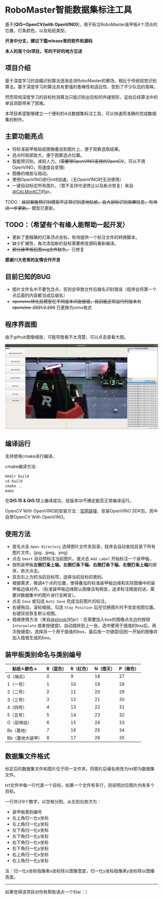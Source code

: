 # RoboMaster智能数据集标注工具

基于[**Qt5+OpenCV(with OpenVINO)**]，用于标注RoboMaster装甲板4个顶点的位置，灯条颜色，以及贴纸类型。

**开发中分支，建议下载release里的软件和源码**

**本人的首个Qt项目，写的不好的地方见谅**

## 项目介绍

基于深度学习的自瞄识别算法逐渐走进RoboMaster的赛场。相比于传统视觉识别算法，基于深度学习的算法具有更强的鲁棒性和适应性，受到了不少队伍的青睐。

然而常规深度学习的目标检测算法只能识别出目标的外接矩形，这给后续算法中的单目测距带来了困难。

本项目希望能够建立一个便利的4点数据集标注工具，可以快速而准确的完成数据集的制作。

## 主要功能亮点

* 将标准装甲板贴纸图像叠加到图片上，便于观察选取结果。
* 选点时局部放大，便于观察选点位置。
* 智能预识别，减轻人力。(~~需要带OpenVINO支持的OpenCV~~，可以不用OpenVINO，但速度会变慢)
* 图像的缩放与拖动。
* 使用OpenVINO进行int8加速。（无OpenVINO时无法使用）
* 一键自动标定所有图片。（暂不支持中途停止以及断点恢复）来自[@CALMorACT](https://github.com/CALMorACT)的pr。

TODO：~~目前智能预识别模型不正常识别基地贴纸，且大目标识别效果较差。有待进一步更新。~~ 模型已更新。

## TODO：（希望有个有缘人能帮助一起开发）
* 更新了更精确的灯条顶点坐标，有待提供一个标注文件的转换脚本。
* 缺少扩展性，每次添加新的目标需要修改源码重新编译。
* ~~部分装甲板贴图svg文件缺失。~~ 已修复

**感谢川大老哥的友情合作开发**

## 目前已知的BUG

* 图片文件名中不要包含点，否则会导致文件后缀名识别错误（程序会将第一个点后面的内容都当成后缀名）
* ~~openvino转化后模型在不同版本间会报错，目前能正常运行的版本为openvino-2021.2.200~~ 已更换为onnx格式

## 程序界面图

由于github图像缩放，可能导致看不太清楚，可以点击查看大图。

![demo](pic/demo.png)

## 编译运行

支持使用cmake进行编译。

cmake编译方法:

```shell
mkdir build
cd build
cmake ..
make
```

在**Qt5.15 & Qt5.12**上编译成功，低版本Qt不确定能否正常编译运行。

OpenCV With OpenVINO的安装方法：[官网链接](https://software.intel.com/content/www/us/en/develop/tools/openvino-toolkit/download.html)，安装OpenVINO SDK包，其中自带OpenCV With OpenVINO。

## 使用方法

* 首先点击 `Open Directory` 选择图片文件夹目录，程序会自动查找目录下所有图片文件。(jpg、jpeg、png)
* 点击 `Smart` 自动预标注当前图片。或点击 `Add Label` 开始标注一个装甲板。
* 按照装甲板**左侧灯条上端、左侧灯条下端、右侧灯条下端、右侧灯条上端**的顺序，依次点击。
* 双击右上方的当前目标项，选择当前目标的类别。
* 根据需求，微调4个点的位置，使得叠加的标准装甲板边缘和实际图像中的装甲板边缘对齐。（标准装甲板边缘默认图像没有畸变，追求标注精度的话，需要对数据集中的图片进行去畸变）。
* 点击 `Save` 或勾选 `Auto Save` 完成当前图片的标注。
* 右键拖动，滚轮缩放。勾选 `Stay Position` 后在切换图片时不改变视图位置。右键双击恢复默认视图。
* 插值使用方法（来自[@shirok1](https://github.com/shirok1)的pr）：在需要加入box的图像点左边的按钮 `Interpolate` 或者按键盘I，自动跳转到上一张，选中要用于插值的box后，再次按键盘I，选择另一个用于插值的box，最后按一次键盘I回到一开始的图像并加入插值生成的box。

## 装甲板类别命名与类别编号

| 贴纸↓颜色→    | B（蓝色） | R（红色） | N（熄灭） | P（紫色） |
|-----------|-------|-------|-------|-------|
| G（哨兵）     | 0     | 9     | 18    | 27    |
| 1（一号）     | 1     | 10    | 19    | 28    |
| 2（二号）     | 2     | 11    | 20    | 29    |
| 3（三号）     | 3     | 12    | 21    | 30    |
| 4（四号）     | 4     | 13    | 22    | 31    |
| 5（五号）     | 5     | 14    | 23    | 32    |
| O（前哨站）    | 6     | 15    | 24    | 33    |
| Bs（基地）    | 7     | 16    | 25    | 34    |
| Bb（基地大装甲） | 8     | 17    | 26    | 35    |

## 数据集文件格式

标定后的数据集文件和图片位于同一文件夹，将图片后缀名修改为txt即为数据集文件。

txt文件中每一行代表一个目标，如果一个文件有多行，则说明对应图片内有多个目标。

一行共计9个数字，以空格分割。从左到右依次为：
* 装甲板类别编号
* 左上角归一化x坐标
* 左上角归一化y坐标
* 左下角归一化x坐标
* 左下角归一化y坐标
* 右下角归一化x坐标
* 右下角归一化y坐标
* 右上角归一化x坐标
* 右上角归一化y坐标

注：归一化x坐标指像素x坐标除以图像宽度，归一化y坐标指像素y坐标除以图像高度。

---

如果觉得该项目对你有帮助请点一个Star：）
